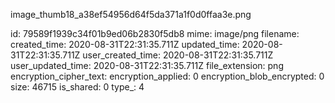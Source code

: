image_thumb18_a38ef54956d64f5da371a1f0d0ffaa3e.png

id: 79589f1939c34f01b9ed06b2830f5db8
mime: image/png
filename: 
created_time: 2020-08-31T22:31:35.711Z
updated_time: 2020-08-31T22:31:35.711Z
user_created_time: 2020-08-31T22:31:35.711Z
user_updated_time: 2020-08-31T22:31:35.711Z
file_extension: png
encryption_cipher_text: 
encryption_applied: 0
encryption_blob_encrypted: 0
size: 46715
is_shared: 0
type_: 4